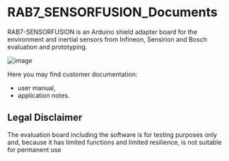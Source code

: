 # RAB7_SENSORFUSION_Documents

RAB7-SENSORFUSION is an Arduino shield adapter board for the environment and inertial sensors from Infineon, Sensirion and Bosch evaluation and prototyping.

![image](https://github.com/user-attachments/assets/614d8a75-0f71-446a-b412-b1d830012cf8)

Here you may find customer documentation:

- user manual,
- application notes.

## Legal Disclaimer

The evaluation board including the software is for testing purposes only and, because it has limited functions and limited resilience, is not suitable for permanent use 
